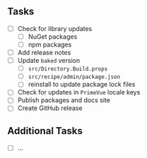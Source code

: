 <!-- Place the description of this work here, in one sentence. -->

## Tasks

<!-- Here, the tasks to be completed before the release -->

- [ ] Check for library updates
  - [ ] NuGet packages
  - [ ] npm packages
- [ ] Add release notes
- [ ] Update `baked` version
    - [ ] `src/Directory.Build.props`
    - [ ] `src/recipe/admin/package.json`
    - [ ] reinstall to update package lock files
- [ ] Check for updates in `PrimeVue` locale keys
- [ ] Publish packages and docs site
- [ ] Create GitHub release

## Additional Tasks

<!-- Place "doesn't quite fit, but done anyway" kind of tasks here. If none,
you may remove this section. -->

- [ ] ...

<!-- Thank you very much for your contribution 🫡 -->
